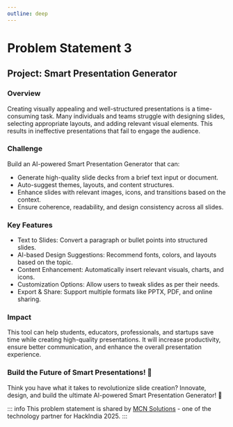 ```yaml
---
outline: deep
---
```


# Problem Statement 3

## Project: Smart Presentation Generator

### Overview

Creating visually appealing and well-structured presentations is a time-consuming task. Many individuals and teams struggle with designing slides, selecting appropriate layouts, and adding relevant visual elements. This results in ineffective presentations that fail to engage the audience.

### Challenge

Build an AI-powered Smart Presentation Generator that can:
- Generate high-quality slide decks from a brief text input or document.
- Auto-suggest themes, layouts, and content structures.
- Enhance slides with relevant images, icons, and transitions based on the context.
- Ensure coherence, readability, and design consistency across all slides.

### Key Features
- Text to Slides: Convert a paragraph or bullet points into structured slides.
- AI-based Design Suggestions: Recommend fonts, colors, and layouts based on the topic.
- Content Enhancement: Automatically insert relevant visuals, charts, and icons.
- Customization Options: Allow users to tweak slides as per their needs.
- Export & Share: Support multiple formats like PPTX, PDF, and online sharing.

### Impact
This tool can help students, educators, professionals, and startups save time while creating high-quality presentations. It will increase productivity, ensure better communication, and enhance the overall presentation experience.

### Build the Future of Smart Presentations! 🚀
Think you have what it takes to revolutionize slide creation? Innovate, design, and build the ultimate AI-powered Smart Presentation Generator! 🎯

::: info
This problem statement is shared by [MCN Solutions](https://www.mcnsolutions.net/)  - one of the technology partner for HackIndia 2025.
:::
